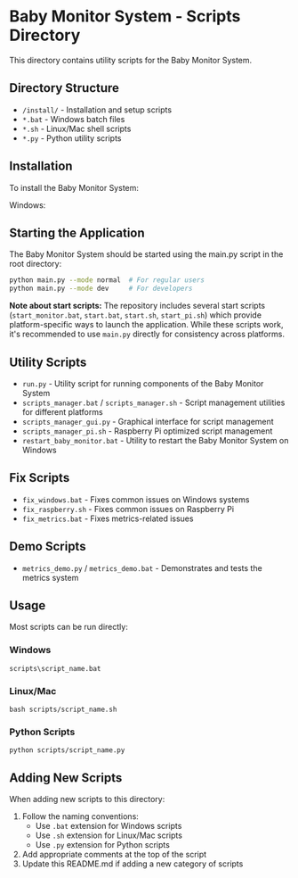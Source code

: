 # Baby Monitor System - Scripts Directory

This directory contains utility scripts for the Baby Monitor System.

## Directory Structure

- `/install/` - Installation and setup scripts
- `*.bat` - Windows batch files
- `*.sh` - Linux/Mac shell scripts
- `*.py` - Python utility scripts

## Installation

To install the Baby Monitor System:

Windows:

## Starting the Application

The Baby Monitor System should be started using the main.py script in the root directory:

```bash
python main.py --mode normal  # For regular users
python main.py --mode dev     # For developers
```

**Note about start scripts:** The repository includes several start scripts (`start_monitor.bat`, `start.bat`, `start.sh`, `start_pi.sh`) which provide platform-specific ways to launch the application. While these scripts work, it's recommended to use `main.py` directly for consistency across platforms.

## Utility Scripts

- `run.py` - Utility script for running components of the Baby Monitor System
- `scripts_manager.bat` / `scripts_manager.sh` - Script management utilities for different platforms
- `scripts_manager_gui.py` - Graphical interface for script management
- `scripts_manager_pi.sh` - Raspberry Pi optimized script management
- `restart_baby_monitor.bat` - Utility to restart the Baby Monitor System on Windows

## Fix Scripts

- `fix_windows.bat` - Fixes common issues on Windows systems
- `fix_raspberry.sh` - Fixes common issues on Raspberry Pi
- `fix_metrics.bat` - Fixes metrics-related issues

## Demo Scripts

- `metrics_demo.py` / `metrics_demo.bat` - Demonstrates and tests the metrics system

## Usage

Most scripts can be run directly:

### Windows
```
scripts\script_name.bat
```

### Linux/Mac
```
bash scripts/script_name.sh
```

### Python Scripts
```
python scripts/script_name.py
```

## Adding New Scripts

When adding new scripts to this directory:

1. Follow the naming conventions:
   - Use `.bat` extension for Windows scripts
   - Use `.sh` extension for Linux/Mac scripts
   - Use `.py` extension for Python scripts
2. Add appropriate comments at the top of the script
3. Update this README.md if adding a new category of scripts 